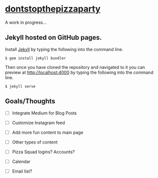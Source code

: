 # [dontstopthepizzaparty]

A work in progress...

## Jekyll hosted on GitHub pages.

Install [Jekyll](http://jekyllrb.com/) by typing the following into the command line.
```
$ gem install jekyll bundler
```
Then once you have cloned the repository and navigated to it you can preview at [http://localhost:4000](http://localhost:4000) by typing the following into the command line.
```
$ jekyll serve
```
 
## Goals/Thoughts
- [ ] Integrate Medium for Blog Posts
- [ ] Customize Instagram feed
- [ ] Add more fun content to main page
- [ ] Other types of content
- [ ] Pizza Squad logins? Accounts?
- [ ] Calendar
- [ ] Email list?
 
 
 [dontstopthepizzaparty]: http://dontstopthepizzaparty.com
